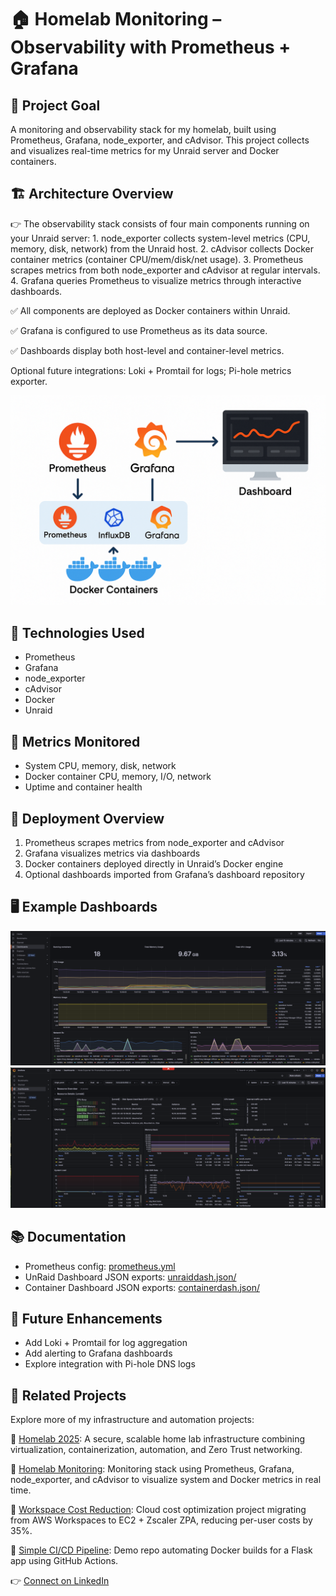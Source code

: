 # 🏠 Homelab Monitoring – Observability with Prometheus + Grafana

## 🎯 Project Goal

A monitoring and observability stack for my homelab, built using Prometheus, Grafana, node_exporter, and cAdvisor. This project collects and visualizes real-time metrics for my Unraid server and Docker containers.

## 🏗️ Architecture Overview

👉 The observability stack consists of four main components running on your Unraid server:
	1.	node_exporter collects system-level metrics (CPU, memory, disk, network) from the Unraid host.
	2.	cAdvisor collects Docker container metrics (container CPU/mem/disk/net usage).
	3.	Prometheus scrapes metrics from both node_exporter and cAdvisor at regular intervals.
	4.	Grafana queries Prometheus to visualize metrics through interactive dashboards.

✅ All components are deployed as Docker containers within Unraid.

✅ Grafana is configured to use Prometheus as its data source.

✅ Dashboards display both host-level and container-level metrics.

Optional future integrations: Loki + Promtail for logs; Pi-hole metrics exporter.

![Architecture Overview](docs/design.png)

## 📝 Technologies Used

- Prometheus
- Grafana
- node_exporter
- cAdvisor
- Docker
- Unraid

## 🔄 Metrics Monitored

- System CPU, memory, disk, network
- Docker container CPU, memory, I/O, network
- Uptime and container health

## 🚀 Deployment Overview

1. Prometheus scrapes metrics from node_exporter and cAdvisor
2. Grafana visualizes metrics via dashboards
3. Docker containers deployed directly in Unraid’s Docker engine
4. Optional dashboards imported from Grafana’s dashboard repository

## 🖥️ Example Dashboards

![Container dashboard](docs/containerdash.png)
![UnRaid dashboard](docs/systemdash.png)

## 📚 Documentation

- Prometheus config: [prometheus.yml](docs/prometheus.yml)
- UnRaid Dashboard JSON exports: [unraiddash.json/](docs/dockerdash.json)
- Container Dashboard JSON exports: [containerdash.json/](docs/containerdash.json)

## 🔭 Future Enhancements

- Add Loki + Promtail for log aggregation
- Add alerting to Grafana dashboards
- Explore integration with Pi-hole DNS logs

## 🔗 Related Projects

Explore more of my infrastructure and automation projects:

🔹 [Homelab 2025](https://github.com/sgersz/homelab-2025): A secure, scalable home lab infrastructure combining virtualization, containerization, automation, and Zero Trust networking.

🔹 [Homelab Monitoring](https://github.com/sgersz/observability-dashboard): Monitoring stack using Prometheus, Grafana, node_exporter, and cAdvisor to visualize system and Docker metrics in real time.

🔹 [Workspace Cost Reduction](https://github.com/sgersz/-workspacecostreduction): Cloud cost optimization project migrating from AWS Workspaces to EC2 + Zscaler ZPA, reducing per-user costs by 35%.

🔹 [Simple CI/CD Pipeline](https://github.com/sgersz/simplecicd): Demo repo automating Docker builds for a Flask app using GitHub Actions.

👉 [Connect on LinkedIn](https://www.linkedin.com/in/stevengersztyn/)
